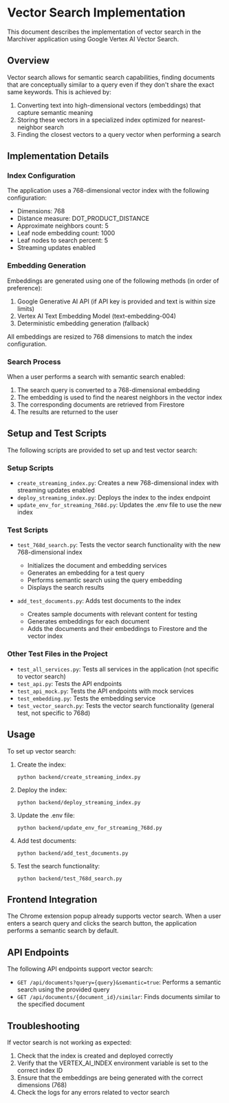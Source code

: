 # Vector Search Implementation

This document describes the implementation of vector search in the Marchiver application using Google Vertex AI Vector Search.

## Overview

Vector search allows for semantic search capabilities, finding documents that are conceptually similar to a query even if they don't share the exact same keywords. This is achieved by:

1. Converting text into high-dimensional vectors (embeddings) that capture semantic meaning
2. Storing these vectors in a specialized index optimized for nearest-neighbor search
3. Finding the closest vectors to a query vector when performing a search

## Implementation Details

### Index Configuration

The application uses a 768-dimensional vector index with the following configuration:

- Dimensions: 768
- Distance measure: DOT_PRODUCT_DISTANCE
- Approximate neighbors count: 5
- Leaf node embedding count: 1000
- Leaf nodes to search percent: 5
- Streaming updates enabled

### Embedding Generation

Embeddings are generated using one of the following methods (in order of preference):

1. Google Generative AI API (if API key is provided and text is within size limits)
2. Vertex AI Text Embedding Model (text-embedding-004)
3. Deterministic embedding generation (fallback)

All embeddings are resized to 768 dimensions to match the index configuration.

### Search Process

When a user performs a search with semantic search enabled:

1. The search query is converted to a 768-dimensional embedding
2. The embedding is used to find the nearest neighbors in the vector index
3. The corresponding documents are retrieved from Firestore
4. The results are returned to the user

## Setup and Test Scripts

The following scripts are provided to set up and test vector search:

### Setup Scripts

- `create_streaming_index.py`: Creates a new 768-dimensional index with streaming updates enabled
- `deploy_streaming_index.py`: Deploys the index to the index endpoint
- `update_env_for_streaming_768d.py`: Updates the .env file to use the new index

### Test Scripts

- `test_768d_search.py`: Tests the vector search functionality with the new 768-dimensional index
  - Initializes the document and embedding services
  - Generates an embedding for a test query
  - Performs semantic search using the query embedding
  - Displays the search results

- `add_test_documents.py`: Adds test documents to the index
  - Creates sample documents with relevant content for testing
  - Generates embeddings for each document
  - Adds the documents and their embeddings to Firestore and the vector index

### Other Test Files in the Project

- `test_all_services.py`: Tests all services in the application (not specific to vector search)
- `test_api.py`: Tests the API endpoints
- `test_api_mock.py`: Tests the API endpoints with mock services
- `test_embedding.py`: Tests the embedding service
- `test_vector_search.py`: Tests the vector search functionality (general test, not specific to 768d)

## Usage

To set up vector search:

1. Create the index:
   ```
   python backend/create_streaming_index.py
   ```

2. Deploy the index:
   ```
   python backend/deploy_streaming_index.py
   ```

3. Update the .env file:
   ```
   python backend/update_env_for_streaming_768d.py
   ```

4. Add test documents:
   ```
   python backend/add_test_documents.py
   ```

5. Test the search functionality:
   ```
   python backend/test_768d_search.py
   ```

## Frontend Integration

The Chrome extension popup already supports vector search. When a user enters a search query and clicks the search button, the application performs a semantic search by default.

## API Endpoints

The following API endpoints support vector search:

- `GET /api/documents?query={query}&semantic=true`: Performs a semantic search using the provided query
- `GET /api/documents/{document_id}/similar`: Finds documents similar to the specified document

## Troubleshooting

If vector search is not working as expected:

1. Check that the index is created and deployed correctly
2. Verify that the VERTEX_AI_INDEX environment variable is set to the correct index ID
3. Ensure that the embeddings are being generated with the correct dimensions (768)
4. Check the logs for any errors related to vector search
